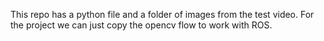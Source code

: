 This repo has a python file and a folder of images from the test video. For the project we can just copy the opencv flow to work with ROS.

